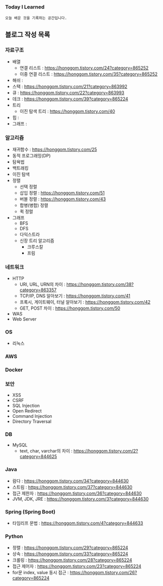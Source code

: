 ### Today I Learned
    오늘 배운 것을 기록하는 공간입니다.

## 블로그 작성 목록

### 자료구조
- 배열
    - 연결 리스트 : https://honggom.tistory.com/24?category=865252
    - 이중 연결 리스트 : https://honggom.tistory.com/35?category=865252
- 해쉬 : 
- 스택 : https://honggom.tistory.com/21?category=863992
- 큐 : https://honggom.tistory.com/22?category=863993
- 데크 : https://honggom.tistory.com/39?category=865224
- 트리
    - 이진 탐색 트리 : https://honggom.tistory.com/40
- 힙 :
- 그래프 : 

### 알고리즘
- 재귀함수 : https://honggom.tistory.com/25
- 동적 프로그래밍(DP)
- 탐욕법
- 백트래킹
- 이진 탐색
- 정렬
  - 선택 정렬
  - 삽입 정렬 : https://honggom.tistory.com/51
  - 버블 정렬 : https://honggom.tistory.com/43
  - 합병(병합) 정렬
  - 퀵 정렬
- 그래프
  - BFS
  - DFS
  - 다익스트라
  - 신장 트리 알고리즘
    - 크루스칼
    - 프림

### 네트워크
- HTTP
    - URI, URL, URN의 차이 : https://honggom.tistory.com/38?category=863357
    - TCP/IP, DNS 알아보기 : https://honggom.tistory.com/41
    - 프록시, 게이트웨이, 터널 알아보기 : https://honggom.tistory.com/42
    - GET, POST 차이 : https://honggom.tistory.com/50
- WAS
- Web Server

### OS
- 리눅스
### AWS
### Docker
### 보안
- XSS
- CSRF
- SQL Injection
- Open Redirect
- Command Injection
- Directory Traversal
### DB
- MySQL
    - text, char, varchar의 차이 : https://honggom.tistory.com/2?category=844625
### Java
- 람다 : https://honggom.tistory.com/34?category=844630
- 스트림 : https://honggom.tistory.com/37?category=844630
- 접근 제한자 : https://honggom.tistory.com/36?category=844630
- JVM, JDK, JRE : https://honggom.tistory.com/3?category=844630
### Spring (Spring Boot)
- 타임리프 문법 : https://honggom.tistory.com/4?category=844633
### Python
- 정렬 : https://honggom.tistory.com/29?category=865224
- 상속 : https://honggom.tistory.com/33?category=865224
- 크롤링 : https://honggom.tistory.com/28?category=865224
- 접근 제어자 : https://honggom.tistory.com/23?category=865224
- for문 index, value 동시 접근 : https://honggom.tistory.com/26?category=865224
